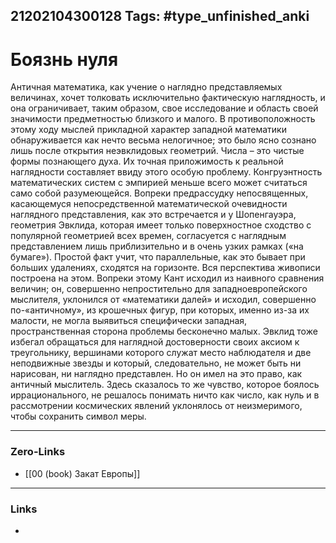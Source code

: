 21202104300128
Tags: #type_unfinished_anki
---
# Боязнь нуля

Античная математика, как учение о наглядно представляемых величинах, хочет толковать исключительно фактическую наглядность, и она ограничивает, таким образом, свое исследование и область своей значимости предметностью близкого и малого. В противоположность этому ходу мыслей прикладной характер западной математики обнаруживается как нечто весьма нелогичное; это было ясно сознано лишь после открытия неэвклидовых геометрий. Числа – это чистые формы познающего духа. Их точная приложимость к реальной наглядности составляет ввиду этого особую проблему. Конгруэнтность математических систем с эмпирией меньше всего может считаться само собой разумеющейся. Вопреки предрассудку непосвященных, касающемуся непосредственной математической очевидности наглядного представления, как это встречается и у Шопенгауэра, геометрия Эвклида, которая имеет только поверхностное сходство с популярной геометрией всех времен, согласуется с наглядным представлением лишь приблизительно и в очень узких рамках («на бумаге»). Простой факт учит, что параллельные, как это бывает при больших удалениях, сходятся на горизонте. Вся перспектива живописи построена на этом. Вопреки этому Кант исходил из наивного сравнения величин; он, совершенно непростительно для западноевропейского мыслителя, уклонился от «математики далей» и исходил, совершенно по-«античному», из крошечных фигур, при которых, именно из-за их малости, не могла выявиться специфически западная, пространственная сторона проблемы бесконечно малых. Эвклид тоже избегал обращаться для наглядной достоверности своих аксиом к треугольнику, вершинами которого служат место наблюдателя и две неподвижные звезды и который, следовательно, не может быть ни нарисован, ни наглядно представлен. Но он имел на это право, как античный мыслитель. Здесь сказалось то же чувство, которое боялось иррационального, не решалось понимать ничто как число, как нуль и в рассмотрении космических явлений уклонялось от неизмеримого, чтобы сохранить символ меры.

---
### Zero-Links
- [[00 (book) Закат Европы]]
---
### Links
-